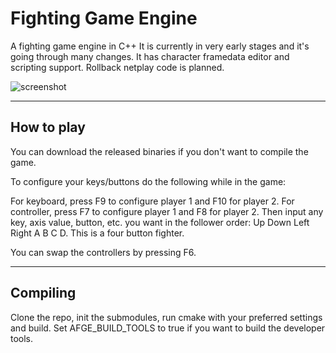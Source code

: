 # Fighting Game Engine #

A fighting game engine in C++
It is currently in very early stages and it's going through many changes.
It has character framedata editor and scripting support.
Rollback netplay code is planned.

![screenshot](https://user-images.githubusercontent.com/39018575/129495632-f9d50690-9469-4033-b8fe-1e218d82892c.png)


-----------------------
## How to play ##

You can download the released binaries if you don't want to compile the game.

To configure your keys/buttons do the following while in the game:

For keyboard, press F9 to configure player 1 and F10 for player 2.
For controller, press F7 to configure player 1 and F8 for player 2.
Then input any key, axis value, button, etc. you want in the follower order: 
Up Down Left Right A B C D. This is a four button fighter.

You can swap the controllers by pressing F6.

-----------------------
## Compiling ##

Clone the repo, init the submodules, run cmake with your preferred settings and build.
Set AFGE_BUILD_TOOLS to true if you want to build the developer tools.
